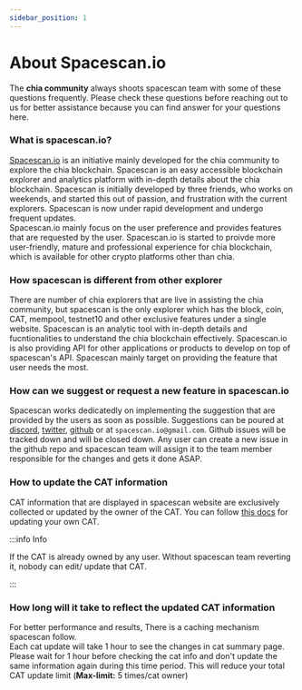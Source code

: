 ```yaml
---
sidebar_position: 1
---
```


# About Spacescan.io

The **chia community** always shoots spacescan team with some of these questions frequently. Please check these questions before reaching out to us for better assistance because you can find answer for your questions here. 

### What is spacescan.io?

[Spacescan.io](https://www.spacescan.io/) is an initiative mainly developed for the chia community to explore the chia blockchain. Spacescan is an easy accessible blockchain explorer and analytics platform with in-depth details about the chia blockchain. Spacescan is initially developed by three friends, who works on weekends, and started this out of passion, and frustration with the current explorers. Spacescan is now under rapid development and undergo frequent updates.  
Spacescan.io mainly focus on the user preference and provides features that are requested by the user.
Spacescan.io is started to proivde more user-friendly, mature and professional experience for chia blockchain, which is 
available for other crypto platforms other than chia.  

### How spacescan is different from other explorer

There are number of chia explorers that are live in assisting the chia community, but spacescan is the only explorer which has the block, coin, CAT, mempool, testnet10 and other exclusive features under a single website. Spacescan is an analytic tool with in-depth details and fucntionalities to understand the chia blockchain effectively. Spacescan.io is also providing API for other applications or products to develop on top of spacescan's API. Spacescan mainly target on providing the feature that user needs the most.

### How can we suggest or request a new feature in spacescan.io

Spacescan works dedicatedly on implementing the suggestion that are provided by the users as soon as possible. Suggestions can be poured at [discord](https://discord.com/invite/Bb4sj3Bg9P), [twitter](https://twitter.com/spacescan_io), [github](https://github.com/spacescan-io/web/issues) or at `spacescan.io@gmail.com`. Github issues will be tracked down and will be closed down. Any user can create a new issue in the github repo and spacescan team will assign it to the team member responsible for the changes and gets it done ASAP. 

### How to update the CAT information
 
CAT information that are displayed in spacescan website are exclusively collected or updated by the owner of the CAT. 
You can follow [this docs](../docs/spacescan.io-tutorial/updatecatinfo.md) for updating your own CAT.  

:::info Info

If the CAT is already owned by any user. Without spacescan team reverting it, nobody can edit/ update that CAT.

:::

### How long will it take to reflect the updated CAT information 

For better performance and results, There is a caching mechanism spacescan follow.  
Each cat update will take 1 hour to see the changes in cat summary page.
Please wait for 1 hour before checking the cat info and don't update the same information again during this time period. This will reduce your total CAT update limit (**Max-limit:** 5 times/cat owner)